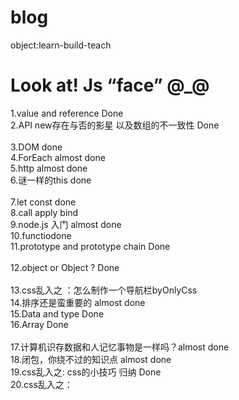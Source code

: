 # blog
object:learn-build-teach

Look at!  Js “face” @_@
==============================================


1.value and reference Done  <br>
2.API new存在与否的影星 以及数组的不一致性 Done <br>  
3.DOM  done <br>
4.ForEach almost done <br>
5.http almost done <br>
6.谜一样的this done <br>  
7.let const  done <br>
8.call apply bind<br>
9.node.js 入门 almost done <br>
10.functiodone <br>
11.prototype and prototype chain Done  <br>  
12.object or Object ? Done <br>  
13.css乱入之 ：怎么制作一个导航栏byOnlyCss <br>
14.排序还是蛮重要的 almost done <br>
15.Data and type Done<br> 
16.Array Done <br>  
17.计算机识存数据和人记忆事物是一样吗？almost done  <br>
18.闭包，你绕不过的知识点 almost done <br>
19.css乱入之: css的小技巧 归纳 Done  <br>
20.css乱入之： 
